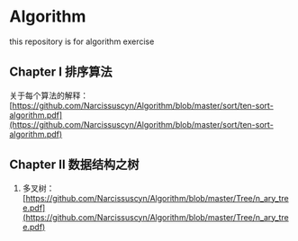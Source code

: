# Algorithm
this repository is for algorithm exercise

## Chapter I  排序算法
关于每个算法的解释： [https://github.com/Narcissuscyn/Algorithm/blob/master/sort/ten-sort-algorithm.pdf](https://github.com/Narcissuscyn/Algorithm/blob/master/sort/ten-sort-algorithm.pdf)

## Chapter II 数据结构之树

1. 多叉树：[https://github.com/Narcissuscyn/Algorithm/blob/master/Tree/n_ary_tree.pdf](https://github.com/Narcissuscyn/Algorithm/blob/master/Tree/n_ary_tree.pdf)